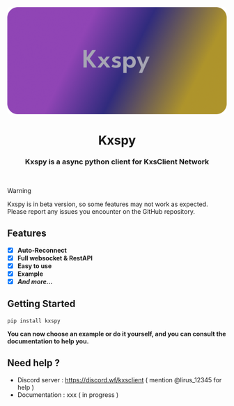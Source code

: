 <div align="center">
  <img 
    src="https://github.com/lavecat/Kxspy/blob/main/assets/kxspy_banner.png" 
    alt="kxspy Banner" 
    style="border-radius: 5px;">
  <h1>Kxspy</h1>
  <h3>Kxspy is a async python client for KxsClient Network</h3>
  <div>&nbsp;</div>
</div>

> [!WARNING]
> Kxspy is in beta version, so some features may not work as expected.
> Please report any issues you encounter on the GitHub repository.


## Features
- [x] **Auto-Reconnect**
- [x] **Full websocket & RestAPI**
- [x] **Easy to use**
- [x] **Example**
- [x] ***And more...***

## Getting Started
```shell
pip install kxspy
```
**You can now choose an example or do it yourself, and you can consult the documentation to help you.**


## Need help ?
- Discord server : https://discord.wf/kxsclient ( mention @lirus_12345 for help )
- Documentation : xxx ( in progress )



